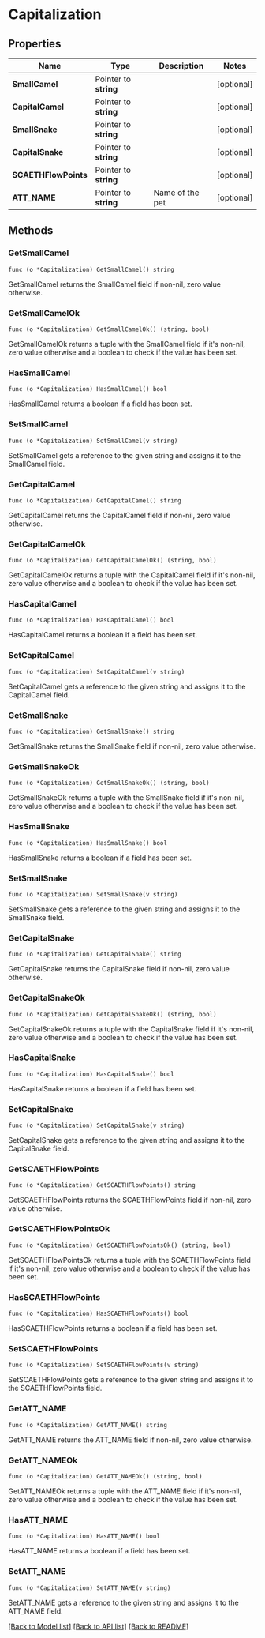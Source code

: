 # Capitalization

## Properties

Name | Type | Description | Notes
------------ | ------------- | ------------- | -------------
**SmallCamel** | Pointer to **string** |  | [optional]
**CapitalCamel** | Pointer to **string** |  | [optional]
**SmallSnake** | Pointer to **string** |  | [optional]
**CapitalSnake** | Pointer to **string** |  | [optional]
**SCAETHFlowPoints** | Pointer to **string** |  | [optional]
**ATT_NAME** | Pointer to **string** | Name of the pet  | [optional]

## Methods

### GetSmallCamel

`func (o *Capitalization) GetSmallCamel() string`

GetSmallCamel returns the SmallCamel field if non-nil, zero value otherwise.

### GetSmallCamelOk

`func (o *Capitalization) GetSmallCamelOk() (string, bool)`

GetSmallCamelOk returns a tuple with the SmallCamel field if it's non-nil, zero value otherwise
and a boolean to check if the value has been set.

### HasSmallCamel

`func (o *Capitalization) HasSmallCamel() bool`

HasSmallCamel returns a boolean if a field has been set.

### SetSmallCamel

`func (o *Capitalization) SetSmallCamel(v string)`

SetSmallCamel gets a reference to the given string and assigns it to the SmallCamel field.

### GetCapitalCamel

`func (o *Capitalization) GetCapitalCamel() string`

GetCapitalCamel returns the CapitalCamel field if non-nil, zero value otherwise.

### GetCapitalCamelOk

`func (o *Capitalization) GetCapitalCamelOk() (string, bool)`

GetCapitalCamelOk returns a tuple with the CapitalCamel field if it's non-nil, zero value otherwise
and a boolean to check if the value has been set.

### HasCapitalCamel

`func (o *Capitalization) HasCapitalCamel() bool`

HasCapitalCamel returns a boolean if a field has been set.

### SetCapitalCamel

`func (o *Capitalization) SetCapitalCamel(v string)`

SetCapitalCamel gets a reference to the given string and assigns it to the CapitalCamel field.

### GetSmallSnake

`func (o *Capitalization) GetSmallSnake() string`

GetSmallSnake returns the SmallSnake field if non-nil, zero value otherwise.

### GetSmallSnakeOk

`func (o *Capitalization) GetSmallSnakeOk() (string, bool)`

GetSmallSnakeOk returns a tuple with the SmallSnake field if it's non-nil, zero value otherwise
and a boolean to check if the value has been set.

### HasSmallSnake

`func (o *Capitalization) HasSmallSnake() bool`

HasSmallSnake returns a boolean if a field has been set.

### SetSmallSnake

`func (o *Capitalization) SetSmallSnake(v string)`

SetSmallSnake gets a reference to the given string and assigns it to the SmallSnake field.

### GetCapitalSnake

`func (o *Capitalization) GetCapitalSnake() string`

GetCapitalSnake returns the CapitalSnake field if non-nil, zero value otherwise.

### GetCapitalSnakeOk

`func (o *Capitalization) GetCapitalSnakeOk() (string, bool)`

GetCapitalSnakeOk returns a tuple with the CapitalSnake field if it's non-nil, zero value otherwise
and a boolean to check if the value has been set.

### HasCapitalSnake

`func (o *Capitalization) HasCapitalSnake() bool`

HasCapitalSnake returns a boolean if a field has been set.

### SetCapitalSnake

`func (o *Capitalization) SetCapitalSnake(v string)`

SetCapitalSnake gets a reference to the given string and assigns it to the CapitalSnake field.

### GetSCAETHFlowPoints

`func (o *Capitalization) GetSCAETHFlowPoints() string`

GetSCAETHFlowPoints returns the SCAETHFlowPoints field if non-nil, zero value otherwise.

### GetSCAETHFlowPointsOk

`func (o *Capitalization) GetSCAETHFlowPointsOk() (string, bool)`

GetSCAETHFlowPointsOk returns a tuple with the SCAETHFlowPoints field if it's non-nil, zero value otherwise
and a boolean to check if the value has been set.

### HasSCAETHFlowPoints

`func (o *Capitalization) HasSCAETHFlowPoints() bool`

HasSCAETHFlowPoints returns a boolean if a field has been set.

### SetSCAETHFlowPoints

`func (o *Capitalization) SetSCAETHFlowPoints(v string)`

SetSCAETHFlowPoints gets a reference to the given string and assigns it to the SCAETHFlowPoints field.

### GetATT_NAME

`func (o *Capitalization) GetATT_NAME() string`

GetATT_NAME returns the ATT_NAME field if non-nil, zero value otherwise.

### GetATT_NAMEOk

`func (o *Capitalization) GetATT_NAMEOk() (string, bool)`

GetATT_NAMEOk returns a tuple with the ATT_NAME field if it's non-nil, zero value otherwise
and a boolean to check if the value has been set.

### HasATT_NAME

`func (o *Capitalization) HasATT_NAME() bool`

HasATT_NAME returns a boolean if a field has been set.

### SetATT_NAME

`func (o *Capitalization) SetATT_NAME(v string)`

SetATT_NAME gets a reference to the given string and assigns it to the ATT_NAME field.


[[Back to Model list]](../README.md#documentation-for-models) [[Back to API list]](../README.md#documentation-for-api-endpoints) [[Back to README]](../README.md)


